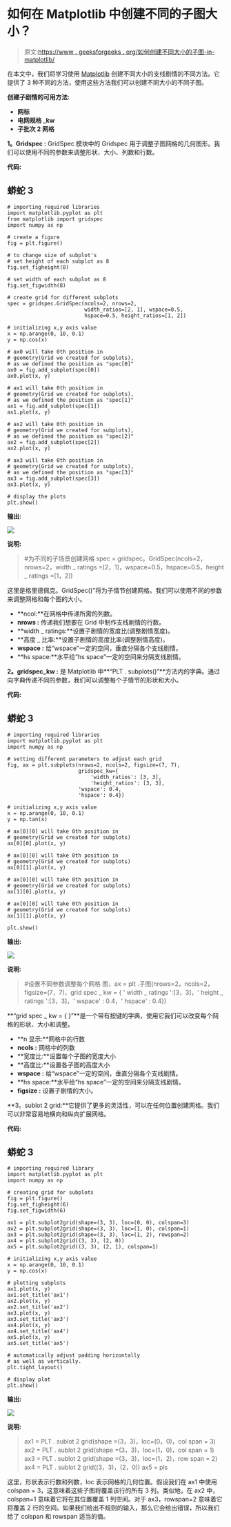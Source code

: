 # 如何在 Matplotlib 中创建不同的子图大小？

> 原文:[https://www . geeksforgeeks . org/如何创建不同大小的子图-in-matplotlib/](https://www.geeksforgeeks.org/how-to-create-different-subplot-sizes-in-matplotlib/)

在本文中，我们将学习使用 [Matplotlib](https://www.geeksforgeeks.org/python-introduction-matplotlib/) 创建不同大小的支线剧情的不同方法。它提供了 3 种不同的方法，使用这些方法我们可以创建不同大小的不同子图。

**创建子剧情的可用方法:**

*   **网标**
*   **电网规格 _kw**
*   **子批次 2 网格**

**1。Gridspec :** GridSpec 模块中的 Gridspec 用于调整子图网格的几何图形。我们可以使用不同的参数来调整形状、大小、列数和行数。

**代码:**

## 蟒蛇 3

```
# importing required libraries
import matplotlib.pyplot as plt
from matplotlib import gridspec
import numpy as np

# create a figure
fig = plt.figure()

# to change size of subplot's
# set height of each subplot as 8
fig.set_figheight(8)

# set width of each subplot as 8
fig.set_figwidth(8)

# create grid for different subplots
spec = gridspec.GridSpec(ncols=2, nrows=2,
                         width_ratios=[2, 1], wspace=0.5,
                         hspace=0.5, height_ratios=[1, 2])

# initializing x,y axis value
x = np.arange(0, 10, 0.1)
y = np.cos(x)

# ax0 will take 0th position in
# geometry(Grid we created for subplots),
# as we defined the position as "spec[0]"
ax0 = fig.add_subplot(spec[0])
ax0.plot(x, y)

# ax1 will take 0th position in
# geometry(Grid we created for subplots),
# as we defined the position as "spec[1]"
ax1 = fig.add_subplot(spec[1])
ax1.plot(x, y)

# ax2 will take 0th position in
# geometry(Grid we created for subplots),
# as we defined the position as "spec[2]"
ax2 = fig.add_subplot(spec[2])
ax2.plot(x, y)

# ax3 will take 0th position in
# geometry(Grid we created for subplots),
# as we defined the position as "spec[3]"
ax3 = fig.add_subplot(spec[3])
ax3.plot(x, y)

# display the plots
plt.show()
```

**输出:**

![](img/1dfd4804ba854a44f83d7f377b44dbd7.png)

**说明:**

> #为不同的子场景创建网格
> spec = gridspec。GridSpec(ncols=2，nrows=2，width _ ratings =[2，1]，wspace=0.5，hspace=0.5，height _ ratings =[1，2])

这里是格里德佩克。GridSpec()"将为子情节创建网格。我们可以使用不同的参数来调整网格和每个图的大小。

*   **ncol:**在网格中传递所需的列数。
*   **nrows :** 传递我们想要在 Grid 中制作支线剧情的行数。
*   **width _ ratings:**设置子剧情的宽度比(调整剧情宽度)。
*   **高度 _ 比率:**设置子剧情的高度比率(调整剧情高度)。
*   **wspace :** 给“wspace”一定的空间，垂直分隔各个支线剧情。
*   **hs space:**水平给“hs space”一定的空间来分隔支线剧情。

**2。gridspec_kw :** 是 Matplotlib 中**“PLT . subplots()”**方法内的字典。通过向字典传递不同的参数，我们可以调整每个子情节的形状和大小。

**代码:**

## 蟒蛇 3

```
# importing required libraries
import matplotlib.pyplot as plt
import numpy as np

# setting different parameters to adjust each grid
fig, ax = plt.subplots(nrows=2, ncols=2, figsize=(7, 7),
                       gridspec_kw={
                           'width_ratios': [3, 3],
                           'height_ratios': [3, 3],
                       'wspace': 0.4,
                       'hspace': 0.4})

# initializing x,y axis value
x = np.arange(0, 10, 0.1)
y = np.tan(x)

# ax[0][0] will take 0th position in
# geometry(Grid we created for subplots)
ax[0][0].plot(x, y)

# ax[0][0] will take 0th position in
# geometry(Grid we created for subplots)
ax[0][1].plot(x, y)

# ax[0][0] will take 0th position in
# geometry(Grid we created for subplots)
ax[1][0].plot(x, y)

# ax[0][0] will take 0th position in
# geometry(Grid we created for subplots)
ax[1][1].plot(x, y)

plt.show()
```

**输出:**

![](img/ab0f670fe437bae9012d041321a8ed87.png)

**说明:**

> #设置不同参数调整每个网格
> 图，ax = plt .子图(nrows=2，ncols=2，figsize=(7，7)，grid spec _ kw = { ' width _ ratings ':[3，3]，' height _ ratings ':[3，3]，' wspace' : 0.4，' hspace' : 0.4})

**“grid spec _ kw = { }”**是一个带有按键的字典，使用它我们可以改变每个网格的形状、大小和调整。

*   **n 显示:**网格中的行数
*   **ncols :** 网格中的列数
*   **宽度比:**设置每个子图的宽度大小
*   **高度比:**设置各子图的高度大小
*   **wspace :** 给“wspace”一定的空间，垂直分隔各个支线剧情。
*   **hs space:**水平给“hs space”一定的空间来分隔支线剧情。
*   **figsize :** 设置子剧情的大小。

**3。sublot 2 grid:**它提供了更多的灵活性，可以在任何位置创建网格。我们可以非常容易地横向和纵向扩展网格。

**代码:**

## 蟒蛇 3

```
# importing required library
import matplotlib.pyplot as plt
import numpy as np

# creating grid for subplots
fig = plt.figure()
fig.set_figheight(6)
fig.set_figwidth(6)

ax1 = plt.subplot2grid(shape=(3, 3), loc=(0, 0), colspan=3)
ax2 = plt.subplot2grid(shape=(3, 3), loc=(1, 0), colspan=1)
ax3 = plt.subplot2grid(shape=(3, 3), loc=(1, 2), rowspan=2)
ax4 = plt.subplot2grid((3, 3), (2, 0))
ax5 = plt.subplot2grid((3, 3), (2, 1), colspan=1)

# initializing x,y axis value
x = np.arange(0, 10, 0.1)
y = np.cos(x)

# plotting subplots
ax1.plot(x, y)
ax1.set_title('ax1')
ax2.plot(x, y)
ax2.set_title('ax2')
ax3.plot(x, y)
ax3.set_title('ax3')
ax4.plot(x, y)
ax4.set_title('ax4')
ax5.plot(x, y)
ax5.set_title('ax5')

# automatically adjust padding horizontally
# as well as vertically.
plt.tight_layout()

# display plot
plt.show()
```

**输出:**

![](img/7b6be812ce9728daf7a095c68e1f03c1.png)

**说明:**

> ax1 = PLT . sublot 2 grid(shape =(3，3)，loc=(0，0)，col span = 3)
> ax2 = PLT . sublot 2 grid(shape =(3，3)，loc=(1，0)，col span = 1)
> ax3 = PLT . sublot 2 grid(shape =(3，3)，loc=(1，2)，row span = 2)
> ax4 = PLT . sublot 2 grid((3，3)，(2，0))
> ax5 = pls

这里，形状表示行数和列数，loc 表示网格的几何位置。假设我们在 ax1 中使用 colspan = 3，这意味着这些子图将覆盖该行的所有 3 列。类似地，在 ax2 中，colspan=1 意味着它将在其位置覆盖 1 列空间。对于 ax3，rowspan=2 意味着它将覆盖 2 行的空间。如果我们给出不规则的输入，那么它会给出错误，所以我们给了 colspan 和 rowspan 适当的值。